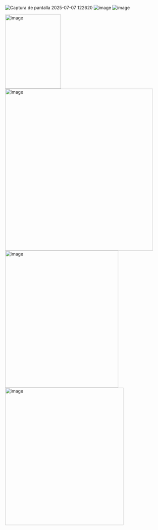 
![Captura de pantalla 2025-07-07 122620](https://github.com/user-attachments/assets/480c2de1-2d81-428b-8317-13ab356a70b8)
![image](https://github.com/user-attachments/assets/0ec6e248-7845-4b6c-8ee0-430d101c1a59)
![image](https://github.com/user-attachments/assets/b55f102e-9e6e-42fe-aa73-fe170ce96448)


<img width="180" height="239" alt="image" src="https://github.com/user-attachments/assets/dc91f90b-f17b-465b-b47e-575ff4aa0d41" />
<img width="477" height="522" alt="image" src="https://github.com/user-attachments/assets/79ef2e66-5621-46af-8c3a-66f0a77c73b2" />
<img width="365" height="442" alt="image" src="https://github.com/user-attachments/assets/c2af14e2-ec48-4da6-9c4b-969e745d220d" />
<img width="382" height="443" alt="image" src="https://github.com/user-attachments/assets/64e59f98-4781-4ba4-a26e-394f1030725d" />
